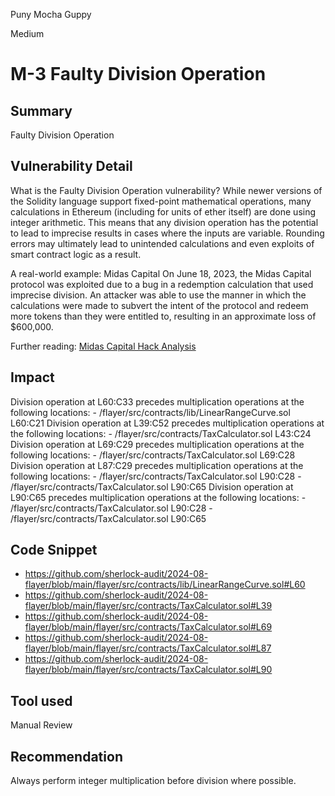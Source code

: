 Puny Mocha Guppy

Medium

# M-3 Faulty Division Operation

## Summary

Faulty Division Operation

## Vulnerability Detail

What is the Faulty Division Operation vulnerability?
While newer versions of the Solidity language support fixed-point mathematical operations, many calculations in Ethereum (including for units of ether itself) are done using integer arithmetic. This means that any division operation has the potential to lead to imprecise results in cases where the inputs are variable. Rounding errors may ultimately lead to unintended calculations and even exploits of smart contract logic as a result.

A real-world example: Midas Capital
On June 18, 2023, the Midas Capital protocol was exploited due to a bug in a redemption calculation that used imprecise division. An attacker was able to use the manner in which the calculations were made to subvert the intent of the protocol and redeem more tokens than they were entitled to, resulting in an approximate loss of $600,000.

Further reading: [Midas Capital Hack Analysis](https://blog.solidityscan.com/midas-capital-hack-analysis-ae59ed052729)

## Impact

Division operation at L60:C33 precedes multiplication operations at the following locations:
    - /flayer/src/contracts/lib/LinearRangeCurve.sol L60:C21
Division operation at L39:C52 precedes multiplication operations at the following locations:
    - /flayer/src/contracts/TaxCalculator.sol L43:C24
 Division operation at L69:C29 precedes multiplication operations at the following locations:
    - /flayer/src/contracts/TaxCalculator.sol L69:C28
Division operation at L87:C29 precedes multiplication operations at the following locations:
    - /flayer/src/contracts/TaxCalculator.sol L90:C28
    - /flayer/src/contracts/TaxCalculator.sol L90:C65
Division operation at L90:C65 precedes multiplication operations at the following locations:
    - /flayer/src/contracts/TaxCalculator.sol L90:C28
    - /flayer/src/contracts/TaxCalculator.sol L90:C65



## Code Snippet

- https://github.com/sherlock-audit/2024-08-flayer/blob/main/flayer/src/contracts/lib/LinearRangeCurve.sol#L60
- https://github.com/sherlock-audit/2024-08-flayer/blob/main/flayer/src/contracts/TaxCalculator.sol#L39
- https://github.com/sherlock-audit/2024-08-flayer/blob/main/flayer/src/contracts/TaxCalculator.sol#L69
- https://github.com/sherlock-audit/2024-08-flayer/blob/main/flayer/src/contracts/TaxCalculator.sol#L87
- https://github.com/sherlock-audit/2024-08-flayer/blob/main/flayer/src/contracts/TaxCalculator.sol#L90

## Tool used

Manual Review

## Recommendation


Always perform integer multiplication before division where possible.
